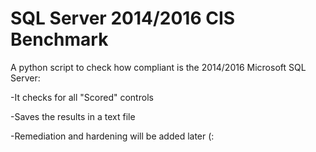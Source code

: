# SQL Server 2014/2016 CIS Benchmark
A python script to check how compliant is the 2014/2016 Microsoft SQL Server:

-It checks for all "Scored" controls

-Saves the results in a text file

-Remediation and hardening will be added later  (:
